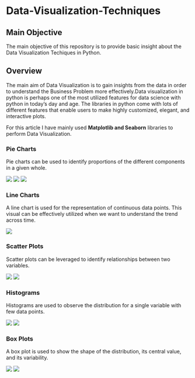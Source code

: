 # Data-Visualization-Techniques



## Main Objective

The main objective of this repository is to provide basic insight about the Data Visualization Techiques in Python.

## Overview

The main aim of Data Visualization is to gain insights from the data in order to understand the Business Problem more effectively.Data visualization in python is perhaps one of the most utilized features for data science with python in today’s day and age. The libraries in python come with lots of different features that enable users to make highly customized, elegant, and interactive plots.

For this article I have mainly used **Matplotlib and Seaborn** libraries to perform Data Visualization.


### Pie Charts

Pie charts can be used to identify proportions of the different components in a given whole.

![](/images/pie_1.png)
![](/images/pie_2.png)
![](/images/pie_2.png)


### Line Charts

A line chart is used for the representation of continuous data points. This visual can be effectively utilized when we want to understand the trend across time.

![](/images/line_plot_1.png)



### Scatter Plots

Scatter plots can be leveraged to identify relationships between two variables. 

![](/images/scatter_1.png)
![](/images/scatter_2.png)


### Histograms

Histograms are used to observe the distribution for a single variable with few data points.

![](/images/hist_plot_1.png)
![](/images/hist_plot_2.png)


### Box Plots

A box plot is used to show the shape of the distribution, its central value, and its variability.

![](/images/box_plot_1.png)
![](/images/box_plot_2.png)
